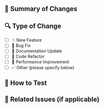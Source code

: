 ## 📌 Summary of Changes

<!-- Briefly describe what this PR does -->

## 🔍 Type of Change

<!-- Please select the type that best describes your contribution -->

- [ ] ✨ New Feature
- [ ] 🐛 Bug Fix
- [ ] 📝 Documentation Update
- [ ] 🔧 Code Refactor
- [ ] 🚀 Performance Improvement
- [ ] ✅ Other (please specify below)

## 🔬 How to Test

<!-- Steps to test the changes locally -->

## 🔗 Related Issues (if applicable)

<!-- Mention any related issues using #issue_number -->
